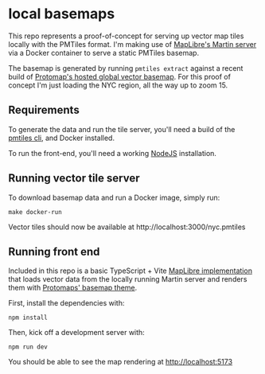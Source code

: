 # local basemaps

This repo represents a proof-of-concept for serving up vector map tiles locally with the PMTiles format. I'm making use of [MapLibre's Martin server](https://github.com/maplibre/martin) via a Docker container to serve a static PMTiles basemap.

The basemap is generated by running `pmtiles extract` against a recent build of [Protomap's hosted global vector basemap](https://maps.protomaps.com/builds/). For this proof of concept I'm just loading the NYC region, all the way up to zoom 15.

## Requirements

To generate the data and run the tile server, you'll need a build of the [pmtiles cli](https://github.com/protomaps/go-pmtiles/releases), and Docker installed.

To run the front-end, you'll need a working [NodeJS](https://nodejs.org/) installation.

## Running vector tile server

To download basemap data and run a Docker image, simply run:

```console
make docker-run
```

Vector tiles should now be available at http://localhost:3000/nyc.pmtiles

## Running front end 

Included in this repo is a basic TypeScript + Vite [MapLibre implementation](https://maplibre.org/) that loads vector data from the locally running Martin server and renders them with [Protomaps' basemap theme](https://docs.protomaps.com/basemaps/maplibre).

First, install the dependencies with:

```
npm install
```

Then, kick off a development server with:

```
npm run dev
```

You should be able to see the map rendering at [http://localhost:5173](http://localhost:5173)


